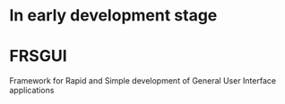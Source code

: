 # In early development stage

# FRSGUI 
Framework for Rapid and Simple development of General User Interface applications

